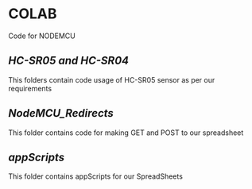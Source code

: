 # COLAB
Code for NODEMCU
## *HC-SR05 and HC-SR04* 
This folders contain code usage of HC-SR05 sensor as per our requirements
## *NodeMCU_Redirects*
This folder contains code for making GET and POST to our spreadsheet

## *appScripts*
This folder contains  appScripts for our SpreadSheets